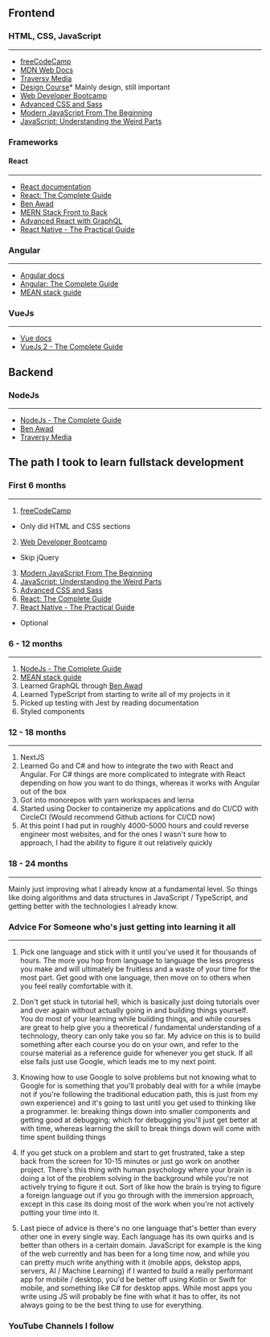 ## Frontend
### HTML, CSS, JavaScript
---
- [freeCodeCamp](https://www.freecodecamp.org/)
- [MDN Web Docs](https://developer.mozilla.org/en-US/)
- [Traversy Media](https://www.youtube.com/channel/UC29ju8bIPH5as8OGnQzwJyA)
- [Design Course](https://www.youtube.com/channel/UCVyRiMvfUNMA1UPlDPzG5Ow)* Mainly design, still important
- [Web Developer Bootcamp](https://www.udemy.com/course/the-web-developer-bootcamp/)
- [Advanced CSS and Sass](https://www.udemy.com/course/advanced-css-and-sass/)
- [Modern JavaScript From The Beginning](https://www.udemy.com/course/modern-javascript-from-the-beginning/)
- [JavaScript: Understanding the Weird Parts](https://www.udemy.com/course/understand-javascript/)

### Frameworks
#### React
---
- [React documentation](https://reactjs.org/docs/getting-started.html)
- [React: The Complete Guide](https://www.udemy.com/course/react-the-complete-guide-incl-redux/)
- [Ben Awad](https://www.youtube.com/channel/UC-8QAzbLcRglXeN_MY9blyw)
- [MERN Stack Front to Back](https://www.udemy.com/course/mern-stack-front-to-back/)
- [Advanced React with GraphQL](https://advancedreact.com/)
- [React Native - The Practical Guide](https://www.udemy.com/course/react-native-the-practical-guide/)

### Angular
---
- [Angular docs](https://angular.io/docs)
- [Angular: The Complete Guide](https://www.udemy.com/course/the-complete-guide-to-angular-2/)
- [MEAN stack guide](https://www.udemy.com/course/angular-2-and-nodejs-the-practical-guide/)

### VueJs
---
- [Vue docs](https://vuejs.org/v2/guide/)
- [VueJs 2 - The Complete Guide](https://www.udemy.com/course/vuejs-2-the-complete-guide/)

## Backend
### NodeJs
---
- [NodeJs - The Complete Guide](https://www.udemy.com/course/nodejs-the-complete-guide/)
- [Ben Awad](https://www.youtube.com/channel/UC-8QAzbLcRglXeN_MY9blyw)
- [Traversy Media](https://www.youtube.com/channel/UC29ju8bIPH5as8OGnQzwJyA)




## The path I took to learn fullstack development
### First 6 months
---
1. [freeCodeCamp](https://www.freecodecamp.org/)
- Only did HTML and CSS sections
2. [Web Developer Bootcamp](https://www.udemy.com/course/the-web-developer-bootcamp/)
- Skip jQuery
3. [Modern JavaScript From The Beginning](https://www.udemy.com/course/modern-javascript-from-the-beginning/)
4. [JavaScript: Understanding the Weird Parts](https://www.udemy.com/course/understand-javascript/)
5. [Advanced CSS and Sass](https://www.udemy.com/course/advanced-css-and-sass/)
6. [React: The Complete Guide](https://www.udemy.com/course/react-the-complete-guide-incl-redux/)
7. [React Native - The Practical Guide](https://www.udemy.com/course/react-native-the-practical-guide/)
- Optional

### 6 - 12 months
---
1. [NodeJs - The Complete Guide](https://www.udemy.com/course/nodejs-the-complete-guide/)
2. [MEAN stack guide](https://www.udemy.com/course/angular-2-and-nodejs-the-practical-guide/)
3. Learned GraphQL through [Ben Awad](https://www.youtube.com/channel/UC-8QAzbLcRglXeN_MY9blyw)
4. Learned TypeScript from starting to write all of my projects in it
5. Picked up testing with Jest by reading documentation
6. Styled components

### 12 - 18 months
---
1. NextJS
2. Learned Go and C# and how to integrate the two with React and Angular. For C# things are more complicated to integrate with React depending on how you want to do things, whereas it works with Angular out of the box
3. Got into monorepos with yarn workspaces and lerna
4. Started using Docker to containerize my applications and do CI/CD with CircleCI (Would recommend Github actions for CI/CD now)
5. At this point I had put in roughly 4000-5000 hours and could reverse engineer most websites, and for the ones I wasn't sure how to approach, I had the ability to figure it out relatively quickly

### 18 - 24 months
---
Mainly just improving what I already know at a fundamental level. So things like doing algorithms and data structures in JavaScript / TypeScript, and getting better with the technologies I already know.

### Advice For Someone who's just getting into learning it all
---
1. Pick one language and stick with it until you've used it for thousands of hours. The more you hop from language to language the less progress you make and will ultimately be fruitless and a waste of your time for the most part. Get good with one language, then move on to others when you feel really comfortable with it.

2. Don't get stuck in tutorial hell, which is basically just doing tutorials over and over again without actually going in and building things yourself. You do most of your learning while building things, and while courses are great to help give you a theoretical / fundamental understanding of a technology, theory can only take you so far. My advice on this is to build something after each course you do on your own, and refer to the course material as a reference guide for whenever you get stuck. If all else fails just use Google, which leads me to my next point.

3. Knowing how to use Google to solve problems but not knowing what to Google for is something that you'll probably deal with for a while (maybe not if you're following the traditional education path, this is just from my own experience) and it's going to last until you get used to thinking like a programmer. Ie: breaking things down into smaller components and getting good at debugging; which for debugging you'll just get better at with time, whereas learning the skill to break things down will come with time spent building things

4. If you get stuck on a problem and start to get frustrated, take a step back from the screen for 10-15 minutes or just go work on another project. There's this thing with human psychology where your brain is doing a lot of the problem solving in the background while you're not actively trying to figure it out. Sort of like how the brain is trying to figure a foreign language out if you go through with the immersion approach, except in this case its doing most of the work when you're not actively putting your time into it.

5. Last piece of advice is there's no one language that's better than every other one in every single way. Each language has its own quirks and is better than others in a certain domain. JavaScript for example is the king of the web currently and has been for a long time now, and while you can pretty much write anything with it (mobile apps, dekstop apps, servers, AI / Machine Learning) if I wanted to build a really performant app for mobile / desktop, you'd be better off using Kotlin or Swift for mobile, and something like C# for desktop apps. While most apps you write using JS will probably be fine with what it has to offer, its not always going to be the best thing to use for everything.

### YouTube Channels I follow

